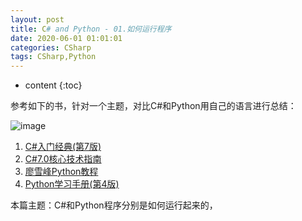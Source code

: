 ```yaml
---
layout: post
title: C# and Python - 01.如何运行程序
date: 2020-06-01 01:01:01
categories: CSharp
tags: CSharp,Python
---
```

* content
{:toc}

参考如下的书，针对一个主题，对比C#和Python用自己的语言进行总结：

![image](https://user-images.githubusercontent.com/18595935/84277087-fcd7af80-ab6d-11ea-8848-dfb583dfd838.png)

1. [C#入门经典(第7版)]()
2. [C#7.0核心技术指南](https://weread.qq.com/web/reader/710327c0718f6368710b285)
3. [廖雪峰Python教程](https://www.liaoxuefeng.com/wiki/1016959663602400)
4. [Python学习手册(第4版)](https://weread.qq.com/web/reader/c5832200597ce0c58bdd1a9)

本篇主题：C#和Python程序分别是如何运行起来的，